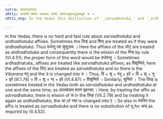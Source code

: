 ```yaml
---
sutra: छन्दस्युभयथा
vRtti: छन्दसि विषये उभयथा भवति सार्वधातुकमार्द्धधातुकं च ॥
vRtti_eng: In the Vedas this distinction of '_sarvadhatuka_' and '_ardhadhatuka_' is not always maintained, and the affixes are promiscuously employed.

---
```

In the Vedas, there is no hard and fast rule about _sarvadhatuka_ and  _ardhadhatuka_ affixes. Sometimes the तिङ् and शित् are treated as if they were _ardhadhatuka_. Thus वर्धन्तु त्वा सुष्टुतयः । Here the affixes of the लोट् are treated as _ardhadhatuka_ and consequently there is the elision of the णिच् by rule (VI.4.51); the proper form of this word would be वर्धयन्तु । Sometimes ardhadhatuka_ affixes are treated like _sarvadhatuka_ affixes; as विशृण्विरे; here the affixes of the लिट् are treated as _sarvadhatuka_ and so there is the _Vikarana_  श्नु and the उ is changed into व । Thus, वि + शृ + श्नु + इरे = वि + शृ + नु + इरे (III.1.74) = वि + शृ + न्व् + इरे (VI.4.87) = विशृण्विरे । Similarly, सुन्विरे । The लिङ् is sometimes treated in the Vedas both as _sarvadhatuka_ and _ardhadhatuka_ at one and the same time; as  उपस्थेयाम् शरणं बृहन्तम् । Here, by treating the affix as _sarvadhatuka_, there is elision of स in the लिङ् (VII.2.79) and by treating it again as _ardhadhatuka_, the आ of स्था is changed into ए । So also in स्वस्ति the affix is treated as _sarvadhatuka_ and there is no substitution of भू for अस् as required by (II.4.52).